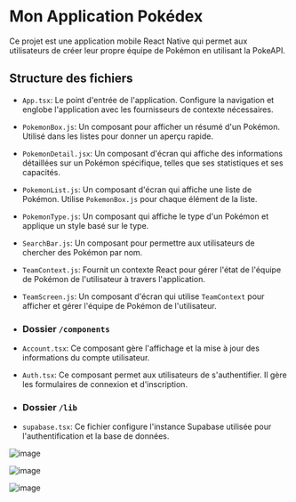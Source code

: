 # Mon Application Pokédex

Ce projet est une application mobile React Native qui permet aux utilisateurs de créer leur propre équipe de Pokémon en utilisant la PokeAPI.

## Structure des fichiers

- `App.tsx`: Le point d'entrée de l'application. Configure la navigation et englobe l'application avec les fournisseurs de contexte nécessaires.
- `PokemonBox.js`: Un composant pour afficher un résumé d'un Pokémon. Utilisé dans les listes pour donner un aperçu rapide.
- `PokemonDetail.jsx`: Un composant d'écran qui affiche des informations détaillées sur un Pokémon spécifique, telles que ses statistiques et ses capacités.
- `PokemonList.js`: Un composant d'écran qui affiche une liste de Pokémon. Utilise `PokemonBox.js` pour chaque élément de la liste.
- `PokemonType.js`: Un composant qui affiche le type d'un Pokémon et applique un style basé sur le type.
- `SearchBar.js`: Un composant pour permettre aux utilisateurs de chercher des Pokémon par nom.
- `TeamContext.js`: Fournit un contexte React pour gérer l'état de l'équipe de Pokémon de l'utilisateur à travers l'application.
- `TeamScreen.js`: Un composant d'écran qui utilise `TeamContext` pour afficher et gérer l'équipe de Pokémon de l'utilisateur.

- ### Dossier `/components`
- `Account.tsx`: Ce composant gère l'affichage et la mise à jour des informations du compte utilisateur.
- `Auth.tsx`: Ce composant permet aux utilisateurs de s'authentifier. Il gère les formulaires de connexion et d'inscription.

- ### Dossier `/lib`
- `supabase.tsx`: Ce fichier configure l'instance Supabase utilisée pour l'authentification et la base de données.




![image](https://github.com/lucasDrzt/PokedexReactNative/assets/115454870/1b016a98-3b25-4d54-b71f-a1a060ce73b6)

![image](https://github.com/lucasDrzt/PokedexReactNative/assets/115454870/e52bae12-ab1d-42ba-bab9-8ba31506f823)

![image](https://github.com/lucasDrzt/PokedexReactNative/assets/115454870/e072313e-a0c6-455a-a7b3-2b912e0dbbdd)

